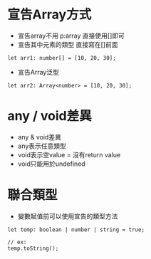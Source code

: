 # 宣告Array方式
- 宣告array不用 p:array 直接使用[]即可
- 宣告其中元素的類型 直接寫在[]前面

```
let arr1: number[] = [10, 20, 30];
```

- 宣告Array泛型
```
let arr2: Array<number> = [10, 20, 30];
```

# any / void差異

- any & void差異
- any表示任意類型
- void表示空value = 沒有return value
- void只能用於undefined

# 聯合類型
- 變數賦值前可以使用宣告的類型方法

```
let temp: boolean | number | string = true;

// ex:
temp.toString();
```